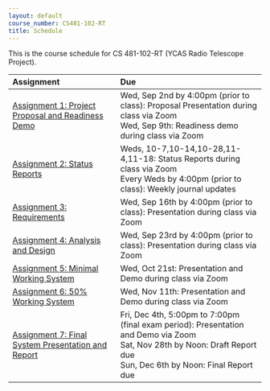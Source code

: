 ```yaml
---
layout: default
course_number: CS481-102-RT
title: Schedule
---
```


This is the course schedule for CS 481-102-RT (YCAS Radio Telescope Project).

**Assignment** | **Due**
:--------------|:---------
[Assignment 1: Project Proposal and Readiness Demo](assign/assign01.html)  | Wed, Sep 2nd by 4:00pm (prior to class): Proposal Presentation during class via Zoom<br>Wed, Sep 9th: Readiness demo during class via Zoom
[Assignment 2: Status Reports](assign/assign02.html)                       | Weds, 10-7,10-14,10-28,11-4,11-18: Status Reports during class via Zoom<br>Every Weds by 4:00pm (prior to class): Weekly journal updates
[Assignment 3: Requirements](assign/assign03.html)                         | Wed, Sep 16th by 4:00pm (prior to class): Presentation during class via Zoom
[Assignment 4: Analysis and Design](assign/assign04.html)                  | Wed, Sep 23rd by 4:00pm (prior to class): Presentation during class via Zoom
[Assignment 5: Minimal Working System](assign/assign05.html)               | Wed, Oct 21st: Presentation and Demo during class via Zoom
[Assignment 6: 50% Working System](assign/assign06.html)                   | Wed, Nov 11th: Presentation and Demo during class via Zoom
[Assignment 7: Final System Presentation and Report](assign/assign07.html) | Fri, Dec 4th, 5:00pm to 7:00pm (final exam period): Presentation and Demo via Zoom<br>Sat, Nov 28th by Noon: Draft Report due<br>Sun, Dec 6th by Noon: Final Report due
